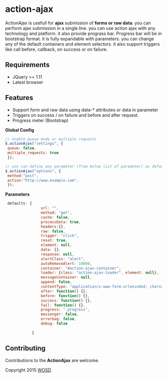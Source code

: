  action-ajax
===========

ActionAjax is usefull for **ajax**  submission of **forms or raw data**. you can perform ajax submission in a single line. you can use action ajax with any technology and platform. it also provide prograss bar. Progress bar will be in bootstrap format. it is fully expandable with parameters. you can change any of the default containers and element selectors. it also support triggers like call before, callback, on success or on failure.

## Requirements

- JQuery >= 1.11
- Latest browser

## Features

- Support form and raw data using data-* attributes or data in parameter
- Triggers on success / on failure and before and after request.
- Progress meter (Bootstrap)

**Global Config**

```javascript
// enable queue mode or multiple requests
$.actionAjax("settings", {
 queue: false,
 multiple_requests: true
 });

// use can define any parameter (from below list of parameter) as default for all ajax calls
$.actionAjax("options", {
 method:"post", 
 action:"http://www.example.com",
 });
```

**Parameters**

```javascript
 defaults: {
				url: "",
				method: "get",
				cache: false,
				processData: true,
				headers:{},
				raw: false,
				trigger: "click",
				reset: true,
				element: null,
				data: {},
				response: null,
				alertClass: "alert",
				autoRemoveAlert: 10000,
				container: "#action-ajax-container",
				loader: {class: "action-ajax-loader", element: null},
				messageContainer: null,
				append: false,
				contentType: "application/x-www-form-urlencoded; charset=UTF-8", 
				after: function() {},
				before: function() {},
				success: function() {},
				fail: function() {},
				progress: ".progress",
				messenger: false,
				errorbag: false, 
				debug: false
				
			}
```
## Contributing

Contributions to the **ActionAjax** are welcome.

Copyright 2015 [WOSD](http://facebook.com/)

